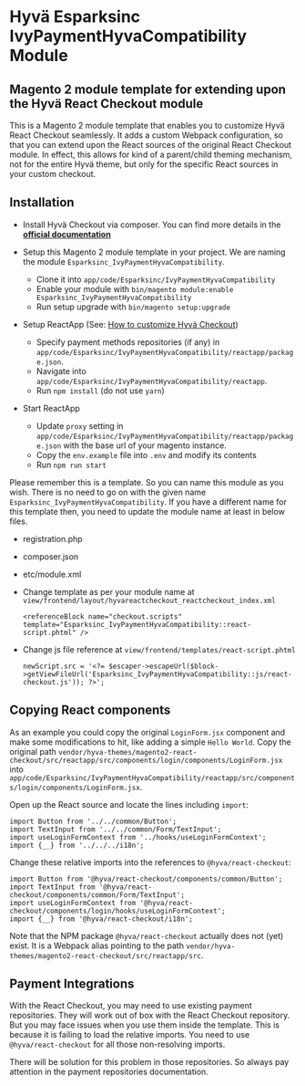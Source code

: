 # Hyvä Esparksinc IvyPaymentHyvaCompatibility Module
## Magento 2 module template for extending upon the Hyvä React Checkout module

This is a Magento 2 module template that enables you to customize Hyvä React Checkout seamlessly. It adds a custom Webpack configuration, so that you can extend upon the React sources of the original React Checkout module. In effect, this allows for kind of a parent/child theming mechanism, not for the entire Hyvä theme, but only for the specific React sources in your custom checkout.

## Installation
- Install Hyvä Checkout via composer. You can find more details in the [**official documentation**](https://hyva-themes.github.io/magento2-react-checkout/installation/)
- Setup this Magento 2 module template in your project. We are naming the module `Esparksinc_IvyPaymentHyvaCompatibility`.
    - Clone it into `app/code/Esparksinc/IvyPaymentHyvaCompatibility`
    - Enable your module with `bin/magento module:enable Esparksinc_IvyPaymentHyvaCompatibility`
    - Run setup upgrade with `bin/magento setup:upgrade`

- Setup ReactApp (See: [How to customize Hyvä Checkout](https://hyva-themes.github.io/magento2-react-checkout/customize/))
    - Specify payment methods repositories (if any) in `app/code/Esparksinc/IvyPaymentHyvaCompatibility/reactapp/package.json`.
    - Navigate into `app/code/Esparksinc/IvyPaymentHyvaCompatibility/reactapp`.
    - Run `npm install` (do not use `yarn`)

- Start ReactApp
    - Update `proxy` setting in `app/code/Esparksinc/IvyPaymentHyvaCompatibility/reactapp/package.json` with the base url of your magento instance.
    - Copy the `env.example` file into `.env` and modify its contents
    - Run `npm run start`

Please remember this is a template. So you can name this module as you wish. There is no need to go on with the given name `Esparksinc_IvyPaymentHyvaCompatibility`. If you have a different name for this template then, you need to update the module name at least in below files.

- registration.php
- composer.json
- etc/module.xml
- Change template as per your module name at `view/frontend/layout/hyvareactcheckout_reactcheckout_index.xml`

    ```
    <referenceBlock name="checkout.scripts" template="Esparksinc_IvyPaymentHyvaCompatibility::react-script.phtml" />
    ```
- Change js file reference at `view/frontend/templates/react-script.phtml`

    ```
    newScript.src = '<?= $escaper->escapeUrl($block->getViewFileUrl('Esparksinc_IvyPaymentHyvaCompatibility::js/react-checkout.js')); ?>';
    ```

## Copying React components
As an example you could copy the original `LoginForm.jsx` component and make some modifications to hit, like adding a simple `Hello World`. Copy the original path `vendor/hyva-themes/magento2-react-checkout/src/reactapp/src/components/login/components/LoginForm.jsx` into `app/code/Esparksinc/IvyPaymentHyvaCompatibility/reactapp/src/components/login/components/LoginForm.jsx`.

Open up the React source and locate the lines including `import`:

```react
import Button from '../../common/Button';
import TextInput from '../../common/Form/TextInput';
import useLoginFormContext from '../hooks/useLoginFormContext';
import {__} from '../../../i18n';
```

Change these relative imports into the references to `@hyva/react-checkout`:

```react
import Button from '@hyva/react-checkout/components/common/Button';
import TextInput from '@hyva/react-checkout/components/common/Form/TextInput';
import useLoginFormContext from '@hyva/react-checkout/components/login/hooks/useLoginFormContext';
import {__} from '@hyva/react-checkout/i18n';
```

Note that the NPM package `@hyva/react-checkout` actually does not (yet) exist. It is a Webpack alias pointing to
the path `vendor/hyva-themes/magento2-react-checkout/src/reactapp/src`.

## Payment Integrations
With the React Checkout, you may need to use existing payment repositories. They will work out of box with the React Checkout
repository. But you may face issues when you use them inside the template. This is because it is failing to load the
relative imports. You need to use `@hyva/react-checkout` for all those non-resolving imports.

There will be solution for this problem in those repositories. So always pay attention in the payment repositories documentation.
